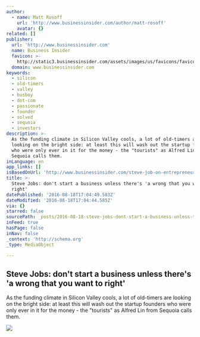 ```yaml
---
author:
  - name: Matt Rosoff
    url: 'http://www.businessinsider.com/author/matt-rosoff'
    avatar: {}
related: []
publisher:
  url: 'http://www.businessinsider.com'
  name: Business Insider
  favicon: >-
    http://static3.businessinsider.com/assets/images/us/favicons/favicon.ico?v=BI-US-2016-03-31
  domain: www.businessinsider.com
keywords:
  - silicon
  - old-timers
  - valley
  - busboy
  - dot-com
  - passionate
  - founder
  - solved
  - sequoia
  - investors
description: >-
  As the funding climate in Silicon Valley cools, a lot of old-timers are
  looking on the bright side: at least this will wash out the startup founders
  who were only ever in it for the money - the "tourists" as Alfred Lin from
  Sequoia calls them.
inLanguage: en
app_links: []
isBasedOnUrl: 'http://www.businessinsider.com/steve-job-on-entrepreneurship-2016-5'
title: >-
  Steve Jobs: don't start a business unless there's 'a wrong that you want to
  right'
datePublished: '2016-08-18T17:04:49.583Z'
dateModified: '2016-08-18T17:04:44.585Z'
via: {}
starred: false
sourcePath: _posts/2016-08-18-steve-jobs-dont-start-a-business-unless-theres-a-wrong-t.md
inFeed: true
hasPage: false
inNav: false
_context: 'http://schema.org'
_type: MediaObject

---
```

<article style=""><h1>Steve Jobs: don't start a business unless there's 'a wrong that you want to right'</h1><p>As the funding climate in Silicon Valley cools, a lot of old-timers are looking on the bright side: at least this will wash out the startup founders who were only ever in it for the money - the "tourists" as Alfred Lin from Sequoia calls them.</p><img src="http://static4.businessinsider.com/image/5738b39952bcd01d7b8c2d9e-1190-625/steve-jobs-dont-start-a-business-unless-theres-a-wrong-that-you-want-to-right.jpg" /></article>